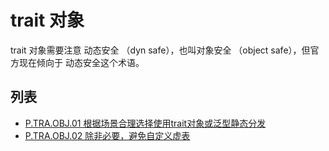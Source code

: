 # trait 对象

trait 对象需要注意 动态安全 （dyn safe），也叫对象安全 （object safe），但官方现在倾向于 动态安全这个术语。

## 列表

- [P.TRA.OBJ.01 根据场景合理选择使用trait对象或泛型静态分发](./trait-object/P.TRA.OBJ.01.md)
- [P.TRA.OBJ.02 除非必要，避免自定义虚表](./trait-object/P.TRA.OBJ.02.md)